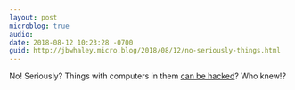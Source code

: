 ```yaml
---
layout: post
microblog: true
audio: 
date: 2018-08-12 10:23:28 -0700
guid: http://jbwhaley.micro.blog/2018/08/12/no-seriously-things.html
---
```

No! Seriously? Things with computers in them [can be hacked](https://www.wired.com/story/police-body-camera-vulnerabilities/)? Who knew!?
